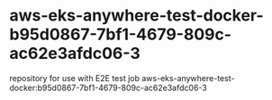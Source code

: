 # aws-eks-anywhere-test-docker-b95d0867-7bf1-4679-809c-ac62e3afdc06-3
repository for use with E2E test job aws-eks-anywhere-test-docker:b95d0867-7bf1-4679-809c-ac62e3afdc06-3
